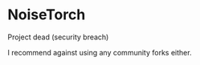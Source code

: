 # NoiseTorch
Project dead (security breach)


I recommend against using any community forks either.
